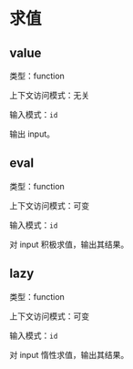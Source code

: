 # 求值

## value

类型：function

上下文访问模式：无关

输入模式：`id`

输出 input。

## eval

类型：function

上下文访问模式：可变

输入模式：`id`

对 input 积极求值，输出其结果。

## lazy

类型：function

上下文访问模式：可变

输入模式：`id`

对 input 惰性求值，输出其结果。
